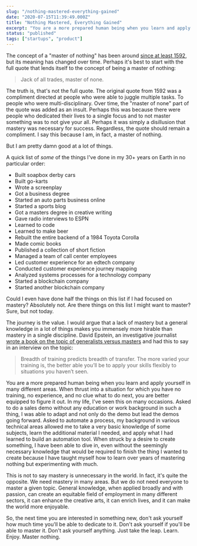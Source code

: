 ```yaml
---
slug: "/nothing-mastered-everything-gained"
date: "2020-07-15T11:39:49.000Z"
title: "Nothing Mastered, Everything Gained"
excerpt: "You are a more prepared human being when you learn and apply yourself in many different areas. When thrust into a situation for which you have no training, no experience, and no clue what to do next, you are better equipped to figure it out."
status: "published"
tags: ["startups", "product"]
---
```

The concept of a "master of nothing" has been around [since at least 1592](<https://en.wikipedia.org/wiki/Jack_of_all_trades,_master_of_none>), but its meaning has changed over time. Perhaps it's best to start with the full quote that lends itself to the concept of being a master of nothing:

> Jack of all trades, master of none.

The truth is, that's not the full quote. The original quote from 1592 was a compliment directed at people who were able to juggle multiple tasks. To people who were multi-disciplinary. Over time, the "master of none" part of the quote was added as an insult. Perhaps this was because there were people who dedicated their lives to a single focus and to not master something was to not give your all. Perhaps it was simply a disillusion that mastery was necessary for success. Regardless, the quote should remain a compliment. I say this because I am, in fact, a master of nothing.

But I am pretty damn good at a lot of things.

A quick list of *some* of the things I've done in my 30+ years on Earth in no particular order:

- Built soapbox derby cars
- Built go-karts
- Wrote a screenplay
- Got a business degree
- Started an auto parts business online
- Started a sports blog
- Got a masters degree in creative writing
- Gave radio interviews to ESPN
- Learned to code
- Learned to make beer
- Rebuilt the entire backend of a 1984 Toyota Corolla
- Made comic books
- Published a collection of short fiction
- Managed a team of call center employees
- Led customer experience for an edtech company
- Conducted customer experience journey mapping
- Analyzed systems processes for a technology company
- Started a blockchain company
- Started another blockchain company

<!-- -->

Could I even have done half the things on this list if I had focused on mastery? Absolutely not. Are there things on this list I might want to master? Sure, but not today.

The journey is the value. I would argue that a lack of mastery but a general knowledge in a lot of things makes you immensely more hirable than mastery in a single discipline. David Epstein, an investigative journalist [wrote a book on the topic of generalists versus masters](<https://bookshop.org/books/range-why-generalists-triumph-in-a-specialized-world/9780735214484>) and had this to say in an interview on the topic:

> Breadth of training predicts breadth of transfer. The more varied your training is, the better able you’ll be to apply your skills flexibly to situations you haven’t seen.

You are a more prepared human being when you learn and apply yourself in many different areas. When thrust into a situation for which you have no training, no experience, and no clue what to do next, you are better equipped to figure it out. In my life, I've seen this on many occasions. Asked to do a sales demo without any education or work background in such a thing, I was able to adapt and not only do the demo but lead the demos going forward. Asked to automate a process, my background in various technical areas allowed me to take a very basic knowledge of some subjects, learn the additional material I needed, and apply what I had learned to build an automation tool. When struck by a desire to create something, I have been able to dive in, even without the seemingly necessary knowledge that would be required to finish the thing I wanted to create because I have taught myself how to learn over years of mastering nothing but experimenting with much.

This is not to say mastery is unnecessary in the world. In fact, it's quite the opposite. We need mastery in many areas. But we do not need everyone to master a given topic. General knowledge, when applied broadly and with passion, can create an equitable field of employment in many different sectors, it can enhance the creative arts, it can enrich lives, and it can make the world more enjoyable.

So, the next time you are interested in something new, don't ask yourself how much time you'll be able to dedicate to it. Don't ask yourself if you'll be able to master it. Don't ask yourself anything. Just take the leap. Learn. Enjoy. Master nothing.


  